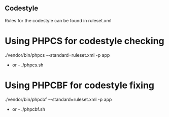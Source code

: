 ## Codestyle

Rules for the codestyle can be found in ruleset.xml

# Using PHPCS for codestyle checking
./vendor/bin/phpcs --standard=ruleset.xml -p app
- or -
./phpcs.sh

# Using PHPCBF for codestyle fixing
./vendor/bin/phpcbf --standard=ruleset.xml -p app
- or -
./phpcbf.sh

